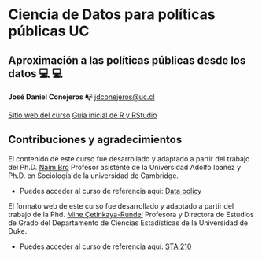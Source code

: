 # Ciencia de Datos para políticas públicas UC 
## Aproximación a las políticas públicas desde los datos  :computer: :computer:

**José Daniel Conejeros** :mailbox_with_no_mail: jdconejeros@uc.cl

[Sitio web del curso]()
[Guía inicial de R y RStudio](https://jdconejeros.shinyapps.io/Guia_inicial_R_2022/) 

## Contribuciones y agradecimientos

El contenido de este curso fue desarrollado y adaptado a partir del trabajo del Ph.D. [Naim Bro](https://naimbro.github.io/) Profesor asistente de la Universidad Adolfo Ibañez y Ph.D. en Sociología de la universidad de Cambridge.

- Puedes acceder al curso de referencia aquí: [Data policy](https://naimbro.github.io/programa_diplomado_2022.html)

El formato web de este curso fue desarrollado y adaptado a partir del trabajo de la Phd. [Mine Çetinkaya-Rundel](https://mine-cr.com/) Profesora y Directora de Estudios de Grado del Departamento de Ciencias Estadísticas de la Universidad de Duke.

- Puedes acceder al curso de referencia aquí: [STA 210](https://sta210-s22.github.io/website/)